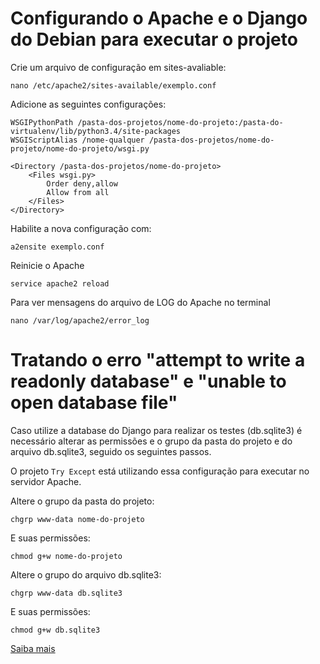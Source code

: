 Configurando o Apache e o Django do Debian para executar o projeto
===

Crie um arquivo de configuração em sites-avaliable:

    nano /etc/apache2/sites-available/exemplo.conf


Adicione as seguintes configurações:
    
    WSGIPythonPath /pasta-dos-projetos/nome-do-projeto:/pasta-do-virtualenv/lib/python3.4/site-packages
    WSGIScriptAlias /nome-qualquer /pasta-dos-projetos/nome-do-projeto/nome-do-projeto/wsgi.py

    <Directory /pasta-dos-projetos/nome-do-projeto>
        <Files wsgi.py>
            Order deny,allow
            Allow from all
        </Files>
    </Directory>


Habilite a nova configuração com:

    a2ensite exemplo.conf


Reinicie o Apache

    service apache2 reload


Para ver mensagens do arquivo de LOG do Apache no terminal

    nano /var/log/apache2/error_log




Tratando o erro "attempt to write a readonly database" e "unable to open database file"
===

Caso utilize a database do Django para realizar os testes (db.sqlite3) é necessário alterar as permissões e o grupo da 
pasta do projeto e do arquivo db.sqlite3, seguido os seguintes passos.

O projeto `Try Except` está utilizando essa configuração para executar no servidor Apache.

Altere o grupo da pasta do projeto:

    chgrp www-data nome-do-projeto

E suas permissões:

    chmod g+w nome-do-projeto

Altere o grupo do arquivo db.sqlite3:

    chgrp www-data db.sqlite3

E suas permissões:

    chmod g+w db.sqlite3

[Saiba mais](http://fredericiana.com/2014/11/29/sqlite-error-open-database-file/)